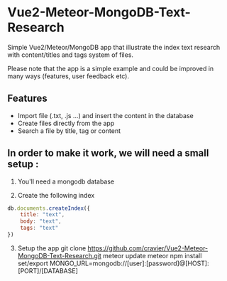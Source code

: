 # Vue2-Meteor-MongoDB-Text-Research

Simple Vue2/Meteor/MongoDB app that illustrate the index text research with content/titles and tags system of files.

Please note that the app is a simple example and could be improved in many ways (features, user feedback etc). 
## Features
- Import file (.txt, .js ...) and insert the content in the database
- Create files directly from the app
- Search a file by title, tag or content

## In order to make it work, we will need a small setup :

1. You'll need a mongodb database

2. Create the following index

```javascript
db.documents.createIndex({
    title: "text",
    body: "text",
    tags: "text"
})
```

3. Setup the app
git clone https://github.com/cravier/Vue2-Meteor-MongoDB-Text-Research.git
meteor update
meteor npm install
set/export MONGO_URL=mongodb://[user]:[password]@[HOST]:[PORT]/[DATABASE]
